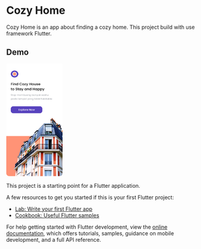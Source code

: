 
# Cozy Home

Cozy Home is an app about finding a cozy home. This project build with use framework Flutter. 


## Demo

<img src="https://github.com/dedikahfi/cozy_home/blob/main/assets/demo/Splash.png" width="150px" height="300px">

This project is a starting point for a Flutter application.

A few resources to get you started if this is your first Flutter project:

- [Lab: Write your first Flutter app](https://docs.flutter.dev/get-started/codelab)
- [Cookbook: Useful Flutter samples](https://docs.flutter.dev/cookbook)

For help getting started with Flutter development, view the
[online documentation](https://docs.flutter.dev/), which offers tutorials,
samples, guidance on mobile development, and a full API reference.

